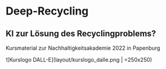 # Deep-Recycling
## KI zur Lösung des Recyclingproblems?
Kursmaterial zur Nachhaltigkeitsakademie 2022 in Papenburg

![Kurslogo DALL-E](layout/kurslogo_dalle.png | =250x250)
